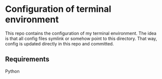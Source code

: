 # Configuration of terminal environment
This repo contains the configuration of my terminal environment.
The idea is that all config files symlink or somehow point to this
directory. That way, config is updated directly in this repo and committed.

## Requirements
Python

